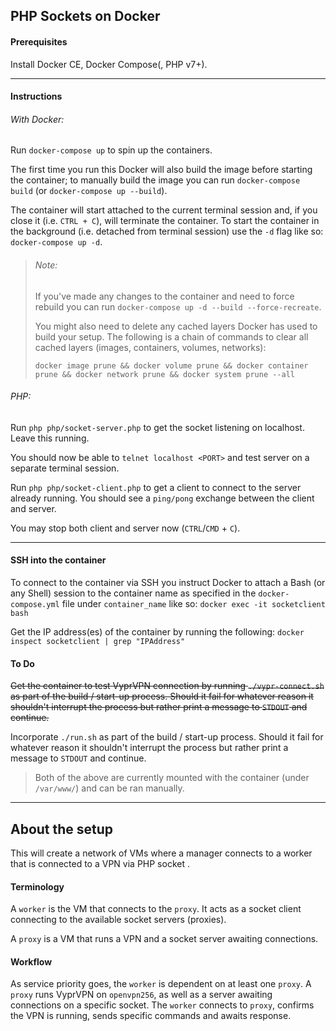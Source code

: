 ## PHP Sockets on Docker

#### Prerequisites
Install Docker CE, Docker Compose(, PHP v7+).
<hr />

#### Instructions
###### With Docker:
Run `docker-compose up` to spin up the containers. 

The first time you run this Docker will also build the image before starting the container; to manually build the image you can run `docker-compose build` (or `docker-compose up --build`).

The container will start attached to the current terminal session and, if you close it (i.e. `CTRL + C`), will terminate the container.
To start the container in the background (i.e. detached from terminal session) use the `-d` flag like so: `docker-compose up -d`.

> ###### Note:
> If you've made any changes to the container and need to force rebuild you can run `docker-compose up -d --build --force-recreate`. 
>
> You might also need to delete any cached layers Docker has used to build your setup. The following is a chain of commands to clear all cached layers (images, containers, volumes, networks):
>
> `docker image prune && docker volume prune && docker container prune && docker network prune && docker system prune --all`

###### PHP:
Run `php php/socket-server.php` to get the socket listening on localhost. Leave this running. 

You should now be able to `telnet localhost <PORT>` and test server on a separate terminal session.

Run `php php/socket-client.php` to get a client to connect to the server already running. You should see a `ping/pong` exchange between the client and server.

You may stop both client and server now (`CTRL`/`CMD` + `C`).
<hr />

#### SSH into the container 
To connect to the container via SSH you instruct Docker to attach a Bash (or any Shell) session to the container name as specified in the `docker-compose.yml` file under `container_name` like so:
`docker exec -it socketclient bash`

Get the IP address(es) of the container by running the following: 
`docker inspect socketclient | grep "IPAddress"`

#### To Do
<s>Get the container to test VyprVPN connection by running `./vypr-connect.sh` as part of the build / start-up process. Should it fail for whatever reason it shouldn't interrupt the process but rather print a message to `STDOUT` and continue.</s>

Incorporate `./run.sh` as part of the build / start-up process. Should it fail for whatever reason it shouldn't interrupt the process but rather print a message to `STDOUT` and continue.

> Both of the above are currently mounted with the container (under `/var/www/`) and can be ran manually.
<hr />

## About the setup
This will create a network of VMs where a manager connects to a worker that is connected to a VPN via PHP socket .

#### Terminology
A `worker` is the VM that connects to the `proxy`. It acts as a socket client connecting to the available socket servers (proxies).

A `proxy` is a VM that runs a VPN and a socket server awaiting connections.

#### Workflow
As service priority goes, the `worker` is dependent on at least one `proxy`. 
A `proxy` runs VyprVPN on `openvpn256`, as well as a server awaiting connections on a specific socket.
The `worker` connects to `proxy`, confirms the VPN is running, sends specific commands and awaits response.
